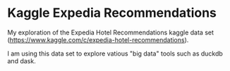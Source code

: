 # Kaggle Expedia Recommendations

My exploration of the Expedia Hotel Recommendations kaggle data set (https://www.kaggle.com/c/expedia-hotel-recommendations).

I am using this data set to explore vatious "big data" tools such as duckdb and dask.
